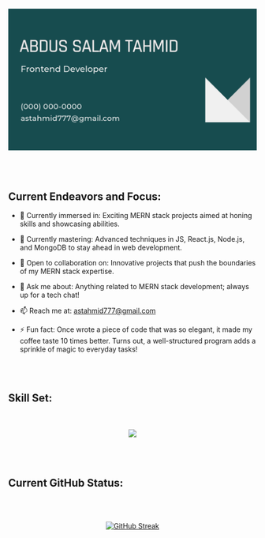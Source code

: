 <div align="center">

![](https://raw.githubusercontent.com/tahmid530/tahmid530/main/cover%20image.png)

</div> <br><br>

<div>

## **Current Endeavors and Focus:**

- 🔭 Currently immersed in: Exciting MERN stack projects aimed at honing skills and showcasing abilities.
- 🌱 Currently mastering: Advanced techniques in JS, React.js, Node.js, and MongoDB to stay ahead in web development.
- 👯 Open to collaboration on: Innovative projects that push the boundaries of my MERN stack expertise.
- 💬 Ask me about: Anything related to MERN stack development; always up for a tech chat!
- 📫 Reach me at: astahmid777@gmail.com
- ⚡ Fun fact: Once wrote a piece of code that was so elegant, it made my coffee taste 10 times better. Turns out, a well-structured program adds a sprinkle of magic to everyday tasks!

  </div> <br><br>


## **Skill Set:**

<p align="center">
  <a href="https://skillicons.dev"> <br><br>
    <img src="https://skillicons.dev/icons?i=html,css,bootstrap,tailwind,github,js,react,mongodb,nodejs,express,firebase" />
  </a>
</p> <br><br>


## **Current GitHub Status:**

<div align="center"> <br><br>

[![GitHub Streak](https://github-readme-streak-stats.herokuapp.com?user=tahmid530&theme=merko&border_radius=10&date_format=M%20j%5B%2C%20Y%5D&card_width=900)](https://git.io/streak-stats)

</div> <br><br>
